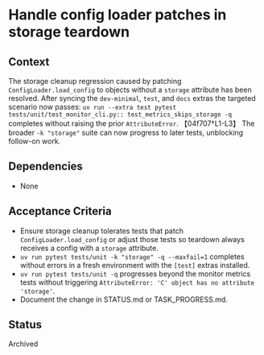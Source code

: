 # Handle config loader patches in storage teardown

## Context
The storage cleanup regression caused by patching
`ConfigLoader.load_config` to objects without a `storage` attribute has been
resolved. After syncing the `dev-minimal`, `test`, and `docs` extras the
targeted scenario now passes:
`uv run --extra test pytest tests/unit/test_monitor_cli.py::
test_metrics_skips_storage -q` completes without raising the prior
`AttributeError`. 【04f707†L1-L3】 The broader `-k "storage"` suite can now
progress to later tests, unblocking follow-on work.

## Dependencies
- None

## Acceptance Criteria
- Ensure storage cleanup tolerates tests that patch `ConfigLoader.load_config`
  or adjust those tests so teardown always receives a config with a
  `storage` attribute.
- `uv run pytest tests/unit -k "storage" -q --maxfail=1` completes without
  errors in a fresh environment with the `[test]` extras installed.
- `uv run pytest tests/unit -q` progresses beyond the monitor metrics tests
  without triggering `AttributeError: 'C' object has no attribute 'storage'`.
- Document the change in STATUS.md or TASK_PROGRESS.md.

## Status
Archived
